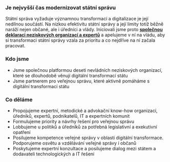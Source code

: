 ### Je nejvyšší čas modernizovat státní správu

Státní správa vyžaduje významnou transformaci a digitalizace je její nedílnou součástí. Na nízkou efektivitu státní správy a její limity totiž běžně naráží nejen občané, ale i úředníci a vlády. Iniciovali jsme proto [**společnou deklaraci neziskových organizací a expertů**](https://docs.google.com/document/d/1ZuojSpVi_RqnG4QqaXEA4DjbX1yudVMk_AdtBjHBlZQ/edit) a apelujeme v ní na vládu, aby si transformaci státní správy vzala za prioritu a co nejdříve na ní začala pracovat.

### Kdo jsme

* Jsme společnou platformou deseti nevládních neziskových organizací, které se dlouhodobě věnují digitální transformací státu
* Jsme partnerem pro veřejnou správu, které aktivně pomáháme s digitální transformací státu


### Co děláme

* Propojujeme expertní, metodické a advokační know-how organizací, úředníků, expertů, podnikatelů, IT a expertních komunit
* Formulujeme priority a návrhy řešení pro veřejnou správu
* Lobbujeme u politiků a úředníků za potřebná legislativní a exekutivní opatření
* Posilujeme kompetence veřejné správy v oblasti digitální transformace. Podporujeme osvětu a vzdělávání veřejné správy i občanů
* Poskytujeme expertní konzultace a posilujeme dialog mezi státem a dodavateli technologických a IT řešení

